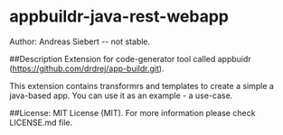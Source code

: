 appbuildr-java-rest-webapp
==========================

Author: Andreas Siebert
-- not stable.

##Description
Extension for code-generator tool called appbuidr (https://github.com/drdrej/app-buildr.git).

This extension contains transformrs and templates to create a simple a java-based app.
You can use it as an example - a use-case.

##License: 
MIT License (MIT).
For more information please check LICENSE.md file.
